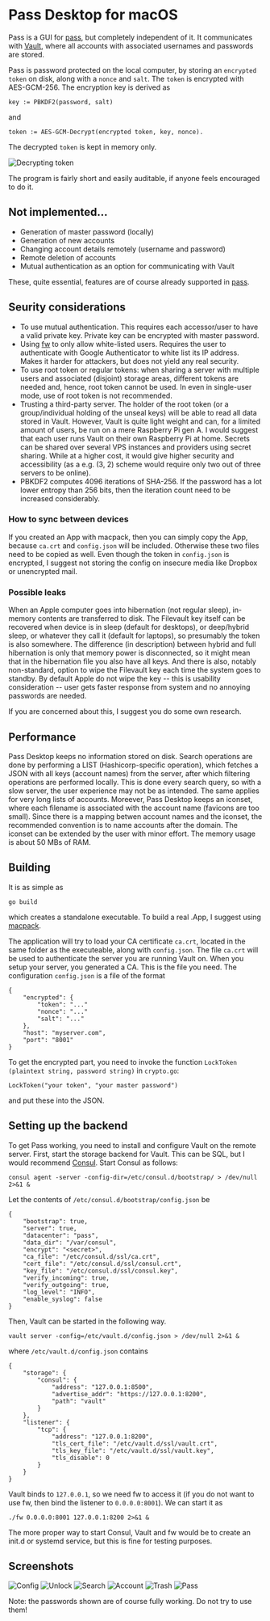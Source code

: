 # Pass Desktop for macOS

Pass is a GUI for [pass](https://github.com/grocid/pass), but completely independent of it. It communicates with [Vault](https://www.vaultproject.io), where all accounts with associated usernames and passwords are stored.

Pass is password protected on the local computer, by storing an `encrypted token` on disk, along with a `nonce` and `salt`. The `token` is encrypted with AES-GCM-256. The encryption key is derived as 
```
key := PBKDF2(password, salt)
```
and 
```
token := AES-GCM-Decrypt(encrypted token, key, nonce).
```

The decrypted `token` is kept in memory only.

![Decrypting token](decryptingtoken.png)

The program is fairly short and easily auditable, if anyone feels encouraged to do it.

## Not implemented...

 - Generation of master password (locally)
 - Generation of new accounts
 - Changing account details remotely (username and password)
 - Remote deletion of accounts
 - Mutual authentication as an option for communicating with Vault

These, quite essential, features are of course already supported in [pass](https://github.com/grocid/pass). 

## Seurity considerations

 - To use mutual authentication. This requires each accessor/user to have a valid private key. Private key can be encrypted with master password.
 - Using [fw](https://github.com/grocid/fw) to only allow white-listed users. Requires the user to authenticate with Google Authenticator to white list its IP address. Makes it harder for attackers, but does not yield any real security.
 - To use root token or regular tokens: when sharing a server with multiple users and associated (disjoint) storage areas, different tokens are needed and, hence, root token cannot be used. In even in single-user mode, use of root token is not recommended.
 - Trusting a third-party server. The holder of the root token (or a group/individual holding of the unseal keys) will be able to read all data stored in Vault. However, Vault is quite light weight and can, for a limited amount of users, be run on a mere Raspberry Pi gen A. I would suggest that each user runs Vault on their own Raspberry Pi at home. Secrets can be shared over several VPS instances and providers using secret sharing. While at a higher cost, it would give higher security and accessibility (as a e.g. (3, 2) scheme would require only two out of three servers to be online).
 - PBKDF2 computes 4096 iterations of SHA-256. If the password has a lot lower entropy than 256 bits, then the iteration count need to be increased considerably.

### How to sync between devices

If you created an App with macpack, then you can simply copy the App, because `ca.crt` and `config.json` will be included. Otherwise these two files need to be copied as well. Even though the token in `config.json` is encrypted, I suggest not storing the config on insecure media like Dropbox or unencrypted mail.

### Possible leaks

When an Apple computer goes into hibernation (not regular sleep), in-memory contents are transferred to disk. The Filevault key itself can be recovered when device is in sleep (default for desktops), or deep/hybrid sleep, or whatever they call it (default for laptops), so presumably the token is also somewhere. The difference (in description) between hybrid and full hibernation is only that memory power is disconnected, so it might mean that in the hibernation file you also have all keys. And there is also, notably non-standard, option to wipe the Filevault key each time the system goes to standby. By default Apple do not wipe the key -- this is usability consideration -- user gets faster response from system and no annoying passwords are needed.

If you are concerned about this, I suggest you do some own research.

## Performance

Pass Desktop keeps no information stored on disk. Search operations are done by performing a LIST (Hashicorp-specific operation), which fetches a JSON with all keys (account names) from the server, after which filtering operations are performed locally. This is done every search query, so with a slow server, the user experience may not be as intended. The same applies for very long lists of accounts. Moreever, Pass Desktop keeps an iconset, where each filename is associated with the account name (favicons are too small). Since there is a mapping betwen account names and the iconset, the recommended convention is to name accounts after the domain. The iconset can be extended by the user with minor effort. The memory usage is about 50 MBs of RAM.

## Building

It is as simple as
```
go build
```
which creates a standalone executable. To build a real .App, I suggest using [macpack](https://github.com/murlokswarm/macpack).

The application will try to load your CA certificate `ca.crt`, located in the same folder as the executeable, along with `config.json`.
The file `ca.crt` will be used to authenticate the server you are running Vault on. When you setup your server, you generated a CA. This is the file you need.
The configuration `config.json` is a file of the format

```
{
	"encrypted": {
		"token": "..."
		"nonce": "..."
		"salt": "..."
	},
	"host": "myserver.com",
	"port": "8001"
}
```
To get the encrypted part, you need to invoke the function `LockToken (plaintext string, password string)` in `crypto.go`:
```
LockToken("your token", "your master password")
```
and put these into the JSON.

## Setting up the backend

To get Pass working, you need to install and configure Vault on the remote server. First, start the storage backend for Vault. This can be SQL, but I would recommend [Consul](https://www.consul.io). Start Consul as follows:
```
consul agent -server -config-dir=/etc/consul.d/bootstrap/ > /dev/null 2>&1 &
```
Let the contents of `/etc/consul.d/bootstrap/config.json` be
```
{
    "bootstrap": true,
    "server": true,
    "datacenter": "pass",
    "data_dir": "/var/consul",
    "encrypt": "<secret>",
    "ca_file": "/etc/consul.d/ssl/ca.crt",
    "cert_file": "/etc/consul.d/ssl/consul.crt",
    "key_file": "/etc/consul.d/ssl/consul.key",
    "verify_incoming": true,
    "verify_outgoing": true,
    "log_level": "INFO",
    "enable_syslog": false
}
```
Then, Vault can be started in the following way.
```
vault server -config=/etc/vault.d/config.json > /dev/null 2>&1 &
```
where `/etc/vault.d/config.json` contains
```
{
    "storage": {
        "consul": {
            "address": "127.0.0.1:8500",
            "advertise_addr": "https://127.0.0.1:8200",
            "path": "vault"
        }
    },
    "listener": {
        "tcp": {
            "address": "127.0.0.1:8200",
            "tls_cert_file": "/etc/vault.d/ssl/vault.crt",
            "tls_key_file": "/etc/vault.d/ssl/vault.key",
            "tls_disable": 0
        }
    }
}
```
Vault binds to `127.0.0.1`, so we need fw to access it (if you do not want to use fw, then bind the listener to `0.0.0.0:8001`). We can start it as
```
./fw 0.0.0.0:8001 127.0.0.1:8200 2>&1 &
```

The more proper way to start Consul, Vault and fw would be to create an init.d or systemd service, but this is fine for testing purposes.

## Screenshots

![Config](config.png)
![Unlock](unlock.png)
![Search](search.png)
![Account](account.png)
![Trash](trash.png)
![Pass](pass.gif)

Note: the passwords shown are of course fully working. Do not try to use them!